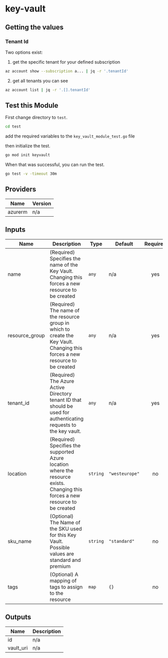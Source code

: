 # key-vault

## Getting the values

### Tenant Id

Two options exist:

1. get the specific tenant for your defined subscription

```sh
az account show --subscription a... | jq -r '.tenantId'
```

2. get all tenants you can see

```sh
az account list | jq -r '.[].tenantId'
```

## Test this Module

First change directory to `test`.

```sh
cd test
```

add the required variables to the `key_vault_module_test.go` file

then initialize the test.

```sh
go mod init keyvault
```

When that was successful, you can run the test.

```sh
go test -v -timeout 30m
```

<!-- BEGINNING OF PRE-COMMIT-TERRAFORM DOCS HOOK -->

## Providers

| Name    | Version |
| ------- | ------- |
| azurerm | n/a     |

## Inputs

| Name           | Description                                                                                                                    | Type     | Default        | Required |
| -------------- | ------------------------------------------------------------------------------------------------------------------------------ | -------- | -------------- | :------: |
| name           | (Required) Specifies the name of the Key Vault. Changing this forces a new resource to be created                              | `any`    | n/a            |   yes    |
| resource_group | (Required) The name of the resource group in which to create the Key Vault. Changing this forces a new resource to be created  | `any`    | n/a            |   yes    |
| tenant_id      | (Required) The Azure Active Directory tenant ID that should be used for authenticating requests to the key vault.              | `any`    | n/a            |   yes    |
| location       | (Required) Specifies the supported Azure location where the resource exists. Changing this forces a new resource to be created | `string` | `"westeurope"` |    no    |
| sku_name       | (Optional) The Name of the SKU used for this Key Vault. Possible values are standard and premium                               | `string` | `"standard"`   |    no    |
| tags           | (Optional) A mapping of tags to assign to the resource                                                                         | `map`    | `{}`           |    no    |

## Outputs

| Name      | Description |
| --------- | ----------- |
| id        | n/a         |
| vault_uri | n/a         |

<!-- END OF PRE-COMMIT-TERRAFORM DOCS HOOK -->
